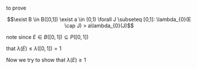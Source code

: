 
to prove 

$$\exist B \in B([0,1]) \exist a \in (0,1) \forall J \subseteq [0,1]:
\lambda_{0}(E \cap J) > a\lambda_{0}(J)$$

note since $E\in B([0,1])\subseteq P([0,1])$

that $\lambda(E)\leq \lambda([0,1])=1$

Now we try to show that $\lambda(E)\geq 1$







